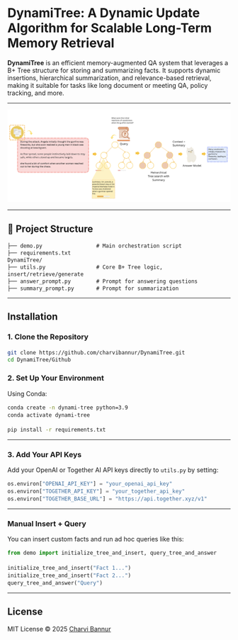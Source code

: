 # DynamiTree: A Dynamic Update Algorithm for Scalable Long-Term Memory Retrieval
**DynamiTree** is an efficient memory-augmented QA system that leverages a B+ Tree structure for storing and summarizing facts. It supports dynamic insertions, hierarchical summarization, and relevance-based retrieval, making it suitable for tasks like long document or meeting QA, policy tracking, and more.

---

![DynamiTree Workflow](DynamiTree.png)

---

## 📁 Project Structure

```
├── demo.py                 # Main orchestration script
├── requirements.txt
DynamiTree/
├── utils.py                # Core B+ Tree logic, insert/retrieve/generate
├── answer_prompt.py        # Prompt for answering questions
├── summary_prompt.py       # Prompt for summarization

```

---

## Installation

### 1. Clone the Repository

```bash
git clone https://github.com/charvibannur/DynamiTree.git
cd DynamiTree/Github
```

### 2. Set Up Your Environment

Using Conda:

```bash
conda create -n dynami-tree python=3.9
conda activate dynami-tree

pip install -r requirements.txt
```

---

### 3. Add Your API Keys

Add your OpenAI or Together AI API keys directly to `utils.py` by setting:

```python
os.environ["OPENAI_API_KEY"] = "your_openai_api_key"
os.environ["TOGETHER_API_KEY"] = "your_together_api_key"
os.environ["TOGETHER_BASE_URL"] = "https://api.together.xyz/v1"
```

---


### Manual Insert + Query

You can insert custom facts and run ad hoc queries like this:

```python
from demo import initialize_tree_and_insert, query_tree_and_answer

initialize_tree_and_insert("Fact 1...")
initialize_tree_and_insert("Fact 2...")
query_tree_and_answer("Query")
```

---


## License

MIT License © 2025 [Charvi Bannur](https://github.com/charvibannur)
